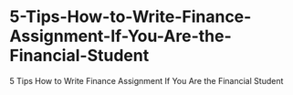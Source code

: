 # 5-Tips-How-to-Write-Finance-Assignment-If-You-Are-the-Financial-Student
5 Tips How to Write Finance Assignment If You Are the Financial Student
